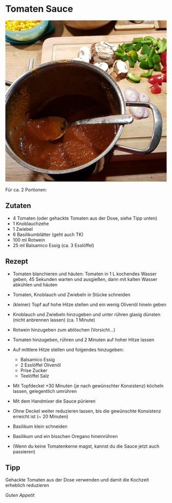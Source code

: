 # Tomaten Sauce

![img](imgs/Tomaten_Sauce.jpg)

Für ca. 2 Portionen:

## Zutaten
- 4 Tomaten (oder gehackte Tomaten aus der Dose, siehe Tipp unten)
- 1 Knoblauchzehe
- 1 Zwiebel
- 6 Basilikumblätter (geht auch TK)
- 100 ml Rotwein
- 25 ml Balsamico Essig (ca. 3 Esslöffel)

## Rezept
- Tomaten blanchieren und häuten: 
Tomaten in 1 L kochendes Wasser geben, 45 Sekunden warten und ausgießen, dann mit kalten Wasser abkühlen und häuten

- Tomaten, Knoblauch und Zwiebeln in Stücke schneiden

- (kleiner) Topf auf hohe Hitze stellen und ein wenig Olivenöl hinein geben

- Knoblauch und Zwiebeln hinzugeben und unter rühren glasig dünsten (nicht anbrennen lassen) (ca. 1 Minute)

- Rotwein hinzugeben zum ablöschen (Vorsicht...)

- Tomaten hinzugeben, rühren und 2 Minuten auf hoher Hitze lassen

- Auf mittlere Hitze stellen und folgendes hinzugeben:
  + Balsamico Essig
  + 2 Esslöffel Olivenöl
  + Prise Zucker
  + Teelöffel Salz

- Mit Topfdeckel +30 Minuten (je nach gewünschter Konsistenz) köcheln lassen, gelegentlich umrühren

- Mit dem Handmixer die Sauce pürieren

- Ohne Deckel weiter reduzieren lassen, bis die gewünschte Konsistenz erreicht ist (~ 20 Minuten)

- Basilikum klein schneiden

- Basilikum und ein bisschen Oregano hineinrühren

- (Wenn du keine Tomatenkerne magst, kannst du die Sauce jetzt auch passieren)

## Tipp
Gehackte Tomaten aus der Dose verwenden und damit die Kochzeit erheblich reduzieren


*Guten Appetit*

